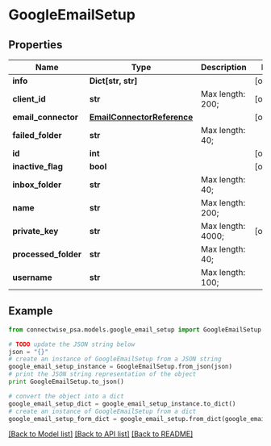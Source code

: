 # GoogleEmailSetup


## Properties
Name | Type | Description | Notes
------------ | ------------- | ------------- | -------------
**info** | **Dict[str, str]** |  | [optional] 
**client_id** | **str** |  Max length: 200; | [optional] 
**email_connector** | [**EmailConnectorReference**](EmailConnectorReference.md) |  | [optional] 
**failed_folder** | **str** |  Max length: 40; | 
**id** | **int** |  | [optional] 
**inactive_flag** | **bool** |  | [optional] 
**inbox_folder** | **str** |  Max length: 40; | 
**name** | **str** |  Max length: 200; | 
**private_key** | **str** |  Max length: 4000; | [optional] 
**processed_folder** | **str** |  Max length: 40; | 
**username** | **str** |  Max length: 100; | 

## Example

```python
from connectwise_psa.models.google_email_setup import GoogleEmailSetup

# TODO update the JSON string below
json = "{}"
# create an instance of GoogleEmailSetup from a JSON string
google_email_setup_instance = GoogleEmailSetup.from_json(json)
# print the JSON string representation of the object
print GoogleEmailSetup.to_json()

# convert the object into a dict
google_email_setup_dict = google_email_setup_instance.to_dict()
# create an instance of GoogleEmailSetup from a dict
google_email_setup_form_dict = google_email_setup.from_dict(google_email_setup_dict)
```
[[Back to Model list]](../README.md#documentation-for-models) [[Back to API list]](../README.md#documentation-for-api-endpoints) [[Back to README]](../README.md)


